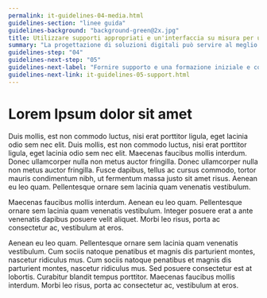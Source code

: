 ```yaml
---
permalink: it-guidelines-04-media.html
guidelines-section: "linee guida"
guidelines-background: "background-green@2x.jpg"
title: Utilizzare supporti appropriati e un'interfaccia su misura per utenti con basso livello di alfabetizzazione e poco qualificate
summary: "La progettazione di soluzioni digitali può servire al meglio gli utenti poco alfabetizzati e poco qualificati, utilizzando un appropriato  mix di supporti, metodi e approcci all’interfaccia."
guidelines-step: "04"
guidelines-next-step: "05"
guidelines-next-label: "Fornire supporto e una formazione iniziale e continua"
guidelines-next-link: it-guidelines-05-support.html
---
```



# Lorem Ipsum dolor sit amet

Duis mollis, est non commodo luctus, nisi erat porttitor ligula, eget lacinia odio sem nec elit. Duis mollis, est non commodo luctus, nisi erat porttitor ligula, eget lacinia odio sem nec elit. Maecenas faucibus mollis interdum. Donec ullamcorper nulla non metus auctor fringilla. Donec ullamcorper nulla non metus auctor fringilla. Fusce dapibus, tellus ac cursus commodo, tortor mauris condimentum nibh, ut fermentum massa justo sit amet risus. Aenean eu leo quam. Pellentesque ornare sem lacinia quam venenatis vestibulum.

Maecenas faucibus mollis interdum. Aenean eu leo quam. Pellentesque ornare sem lacinia quam venenatis vestibulum. Integer posuere erat a ante venenatis dapibus posuere velit aliquet. Morbi leo risus, porta ac consectetur ac, vestibulum at eros.

Aenean eu leo quam. Pellentesque ornare sem lacinia quam venenatis vestibulum. Cum sociis natoque penatibus et magnis dis parturient montes, nascetur ridiculus mus. Cum sociis natoque penatibus et magnis dis parturient montes, nascetur ridiculus mus. Sed posuere consectetur est at lobortis. Curabitur blandit tempus porttitor. Maecenas faucibus mollis interdum. Morbi leo risus, porta ac consectetur ac, vestibulum at eros.